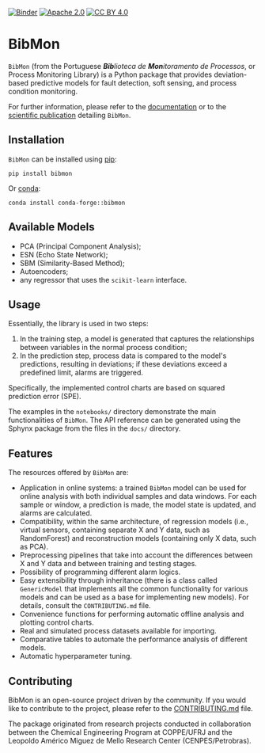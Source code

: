 [![Binder](https://mybinder.org/badge_logo.svg)](https://mybinder.org/v2/gh/petrobras/BibMon/HEAD)
[![Apache 2.0][apache-shield]][apache] 
[![CC BY 4.0][cc-by-shield]][cc-by]

[apache]: https://opensource.org/licenses/Apache-2.0
[apache-shield]: https://img.shields.io/badge/License-Apache_2.0-blue.svg
[cc-by]: http://creativecommons.org/licenses/by/4.0/
[cc-by-shield]: https://img.shields.io/badge/License-CC%20BY%204.0-lightgrey.svg

# BibMon

`BibMon` (from the Portuguese ***Bib**lioteca de **Mon**itoramento de Processos*, or Process Monitoring Library) is a Python package that provides deviation-based predictive models for fault detection, soft sensing, and process condition monitoring.

For further information, please refer to the [documentation](https://bibmon.readthedocs.io/) or to the [scientific publication](https://www.sciencedirect.com/science/article/pii/S2772508124000449) detailing `BibMon`.

Installation
----------------------

`BibMon` can be installed using [pip](https://pypi.org/project/bibmon/):

    pip install bibmon

Or [conda](https://anaconda.org/conda-forge/bibmon):

    conda install conda-forge::bibmon

Available Models
----------------------

* PCA (Principal Component Analysis);
* ESN (Echo State Network);
* SBM (Similarity-Based Method);
* Autoencoders;
* any regressor that uses the `scikit-learn` interface.

Usage
----------------------

Essentially, the library is used in two steps:

1. In the training step, a model is generated that captures the relationships between variables in the normal process condition;
2. In the prediction step, process data is compared to the model's predictions, resulting in deviations; if these deviations exceed a predefined limit, alarms are triggered.

Specifically, the implemented control charts are based on squared prediction error (SPE).

The examples in the `notebooks/` directory demonstrate the main functionalities of `BibMon`. The API reference can be generated using the Sphynx package from the files in the `docs/` directory.

Features
----------------------

The resources offered by `BibMon` are:

* Application in online systems: a trained `BibMon` model can be used for online analysis with both individual samples and data windows. For each sample or window, a prediction is made, the model state is updated, and alarms are calculated.
* Compatibility, within the same architecture, of regression models (i.e., virtual sensors, containing separate X and Y data, such as RandomForest) and reconstruction models (containing only X data, such as PCA).
* Preprocessing pipelines that take into account the differences between X and Y data and between training and testing stages.
* Possibility of programming different alarm logics.
* Easy extensibility through inheritance (there is a class called `GenericModel` that implements all the common functionality for various models and can be used as a base for implementing new models). For details, consult the `CONTRIBUTING.md` file.
* Convenience functions for performing automatic offline analysis and plotting control charts.
* Real and simulated process datasets available for importing.
* Comparative tables to automate the performance analysis of different models.
* Automatic hyperparameter tuning.

Contributing
----------------------

BibMon is an open-source project driven by the community. If you would like to contribute to the project, please refer to the [CONTRIBUTING.md](https://github.com/petrobras/bibmon/blob/main/CONTRIBUTING.md) file.

The package originated from research projects conducted in collaboration between the Chemical Engineering Program at COPPE/UFRJ and the Leopoldo Américo Miguez de Mello Research Center (CENPES/Petrobras).
